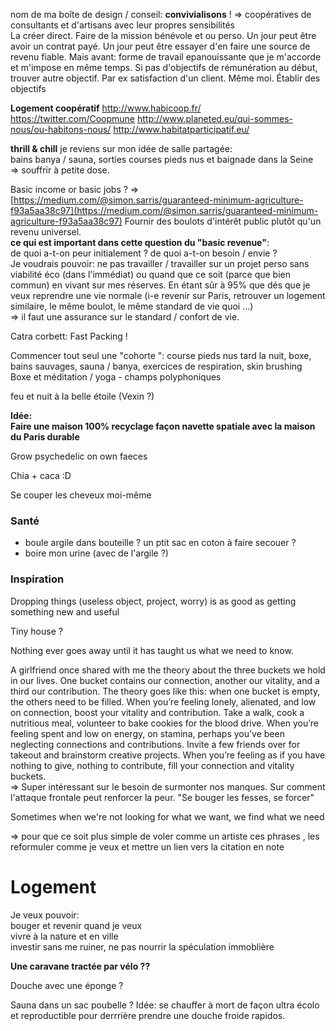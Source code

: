 nom de ma boîte de design / conseil: **convivialisons** ! =&gt; coopératives de consultants et d'artisans avec leur propres sensibilités  
La créer direct. Faire de la mission bénévole et ou perso. Un jour peut être avoir un contrat payé. Un jour peut être essayer d'en faire une source de revenu fiable. Mais avant: forme de travail epanouissante que je m'accorde et m'impose en même temps. Si pas d'objectifs de rémunération au début, trouver autre objectif. Par ex satisfaction d'un client. Même moi. Établir des objectifs

**Logement coopératif**
http://www.habicoop.fr/
https://twitter.com/Coopmune
http://www.planeted.eu/qui-sommes-nous/ou-habitons-nous/
http://www.habitatparticipatif.eu/

**thrill & chill** je reviens sur mon idée de salle partagée:  
bains banya / sauna, sorties courses pieds nus et baignade dans la Seine  
=&gt; souffrir à petite dose.

Basic income or basic jobs ? =&gt; [https://medium.com/@simon.sarris/guaranteed-minimum-agriculture-f93a5aa38c97](https://medium.com/@simon.sarris/guaranteed-minimum-agriculture-f93a5aa38c97) Fournir des boulots d'intérêt public plutôt qu'un revenu universel.  
**ce qui est important dans cette question du "basic revenue"**:  
de quoi a-t-on peur initialement ? de quoi a-t-on besoin / envie ?  
Je voudrais pouvoir: ne pas travailler / travailler sur un projet perso sans viabilité éco \(dans l'immédiat\) ou quand que ce soit \(parce que bien commun\) en vivant sur mes réserves. En étant sûr à 95% que dés que je veux reprendre une vie normale \(i-e revenir sur Paris, retrouver un logement similaire, le même boulot, le même standard de vie quoi ...\)  
=&gt; il faut une assurance sur le standard / confort de vie.

Catra corbett: Fast Packing !

Commencer tout seul une "cohorte ": course pieds nus tard la nuit, boxe, bains sauvages, sauna / banya, exercices de respiration, skin brushing  
Boxe et méditation / yoga - champs polyphoniques

feu et nuit à la belle étoile \(Vexin ?\)

**Idée:  
Faire une maison 100% recyclage façon navette spatiale avec la maison du Paris durable**

Grow psychedelic on own faeces

Chia + caca :D

Se couper les cheveux moi-même

### Santé

* boule argile dans bouteille ? un ptit sac en coton à faire secouer ?
* boire mon urine \(avec de l'argile ?\)

### Inspiration

Dropping things \(useless object, project, worry\) is as good as getting something new and useful

Tiny house ?

Nothing ever goes away until it has taught us what we need to know.

A girlfriend once shared with me the theory about the three buckets we hold in our lives. One bucket contains our connection, another our vitality, and a third our contribution. The theory goes like this: when one bucket is empty, the others need to be filled. When you’re feeling lonely, alienated, and low on connection, boost your vitality and contribution. Take a walk, cook a nutritious meal, volunteer to bake cookies for the blood drive. When you’re feeling spent and low on energy, on stamina, perhaps you’ve been neglecting connections and contributions. Invite a few friends over for takeout and brainstorm creative projects. When you’re feeling as if you have nothing to give, nothing to contribute, fill your connection and vitality buckets.  
=&gt; Super intéressant sur le besoin de surmonter nos manques. Sur comment l'attaque frontale peut renforcer la peur. "Se bouger les fesses, se forcer"

Sometimes when we're not looking for what we want, we find what we need

=&gt; pour que ce soit plus simple de voler comme un artiste ces phrases , les reformuler comme je veux et mettre un lien vers la citation en note

# Logement

Je veux pouvoir:  
bouger et revenir quand je veux  
vivre à la nature et en ville  
investir sans me ruiner, ne pas nourrir la spéculation immoblière

**Une caravane tractée par vélo ??**

Douche avec une éponge ?

Sauna dans un sac poubelle ? Idée: se chauffer à mort de façon ultra écolo et reproductible pour derrrière prendre une douche froide rapidos.


